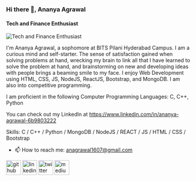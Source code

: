 ### Hi there 👋, Ananya Agrawal
#### Tech and Finance Enthusiast
![Tech and Finance Enthusiast](https://media-exp1.licdn.com/dms/image/D5616AQHG-oHo62n_Vw/profile-displaybackgroundimage-shrink_350_1400/0/1665736929311?e=1671062400&v=beta&t=1BF-p_IuIzyEAohERVKeXb8D6okn6aRLQlIzvH8oak4)

I'm Ananya Agrawal, a sophomore at BITS Pilani Hyderabad Campus. I am a curious mind and self-starter. The sense of satisfaction gained when solving problems at hand, wrecking my brain to link all that I have learned to solve the problem at hand, and brainstorming on new and developing ideas with people brings a beaming smile to my face. I enjoy Web Development using HTML, CSS, JS, NodeJS, ReactJS, Bootstrap, and MongoDB. I am also into competitive programming.

I am proficient in the following Computer Programming Languages: C, C++, Python

You can check out my LinkedIn at https://www.linkedin.com/in/ananya-agrawal-6b9803222 

Skills: C / C++ / Python / MongoDB / NodeJS / REACT / JS / HTML / CSS / Bootstrap

- 📫 How to reach me: anagrawal1607@gmail.com 


[<img src='https://cdn.jsdelivr.net/npm/simple-icons@3.0.1/icons/github.svg' alt='github' height='40'>](https://github.com/anagraw)  [<img src='https://cdn.jsdelivr.net/npm/simple-icons@3.0.1/icons/linkedin.svg' alt='linkedin' height='40'>](https://www.linkedin.com/in/https://www.linkedin.com/in/ananya-agrawal-6b9803222/)  [<img src='https://cdn.jsdelivr.net/npm/simple-icons@3.0.1/icons/twitter.svg' alt='twitter' height='40'>](https://twitter.com/AnanyaA37112151)  [<img src='https://cdn.jsdelivr.net/npm/simple-icons@3.0.1/icons/medium.svg' alt='medium' height='40'>](https://medium.com/@ananyamazing)  

